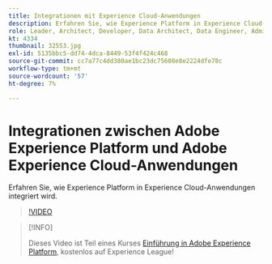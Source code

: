 ```yaml
---
title: Integrationen mit Experience Cloud-Anwendungen
description: Erfahren Sie, wie Experience Platform in Experience Cloud-Anwendungen integriert wird.
role: Leader, Architect, Developer, Data Architect, Data Engineer, Admin, User
kt: 4334
thumbnail: 32553.jpg
exl-id: 5135bbc5-dd74-4dca-8449-53f4f424c468
source-git-commit: cc7a77c4dd380ae1bc23dc75608e8e2224dfe78c
workflow-type: tm+mt
source-wordcount: '57'
ht-degree: 7%

---
```


# Integrationen zwischen Adobe Experience Platform und Adobe Experience Cloud-Anwendungen

Erfahren Sie, wie Experience Platform in Experience Cloud-Anwendungen integriert wird.

>[!VIDEO](https://video.tv.adobe.com/v/32553?quality=12&learn=on)

>[!INFO]
>
> Dieses Video ist Teil eines Kurses [Einführung in Adobe Experience Platform](https://experienceleague.adobe.com/?recommended=ExperiencePlatform-U-1-2020.1), kostenlos auf Experience League!


